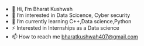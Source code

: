 - 👋 Hi, I’m Bharat Kushwah
- 👀 I’m interested in Data Scicence, Cyber security
- 🌱 I’m currently learning C++,Data science,Python
- ⚡ Interested in Internships as a  Data science 
- 📫 How to reach me bharatkushwah407@gmail.com
